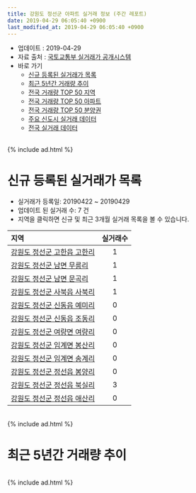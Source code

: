 ```yaml
---
title: 강원도 정선군 아파트 실거래 정보 (주간 레포트)
date: 2019-04-29 06:05:40 +0900
last_modified_at: 2019-04-29 06:05:40 +0900
---
```


* 업데이트 : 2019-04-29
* 자료 출처 : [국토교통부 실거래가 공개시스템](http://rt.molit.go.kr)
* 바로 가기
    * [신규 등록된 실거래가 목록](#신규-등록된-실거래가-목록)
    * [최근 5년간 거래량 추이](#최근-5년간-거래량-추이)
    * [전국 거래량 TOP 50 지역](https://inasie.github.io/apt-trade-info/최근-3개월-전국에서-가장-거래가-많이-발생한-지역)
    * [전국 거래량 TOP 50 아파트](https://inasie.github.io/apt-trade-info/최근-3개월-전국에서-가장-거래가-많이-발생한-아파트)
    * [전국 거래량 TOP 50 분양권](https://inasie.github.io/apt-trade-info/최근-3개월-전국에서-가장-거래가-많이-발생한-분양권)
    * [주요 신도시 실거래 데이터](https://inasie.github.io/apt-trade-info/주요-신도시)
    * [전국 실거래 데이터](https://inasie.github.io/apt-trade-info/전국)

<br>
{% include ad.html %}
<br>

# 신규 등록된 실거래가 목록
* 실거래가 등록일: 20190422 ~ 20190429
* 업데이트 된 실거래 수: 7 건
* 지역을 클릭하면 신규 및 최근 3개월 실거래 목록을 볼 수 있습니다.


|지역|실거래수|
|:---|:---:|
|[강원도 정선군 고한읍 고한리](https://inasie.github.io/apt-trade-info/강원도-정선군-고한읍-고한리)|1|
|[강원도 정선군 남면 무릉리](https://inasie.github.io/apt-trade-info/강원도-정선군-남면-무릉리)|1|
|[강원도 정선군 남면 문곡리](https://inasie.github.io/apt-trade-info/강원도-정선군-남면-문곡리)|1|
|[강원도 정선군 사북읍 사북리](https://inasie.github.io/apt-trade-info/강원도-정선군-사북읍-사북리)|1|
|[강원도 정선군 신동읍 예미리](https://inasie.github.io/apt-trade-info/강원도-정선군-신동읍-예미리)|0|
|[강원도 정선군 신동읍 조동리](https://inasie.github.io/apt-trade-info/강원도-정선군-신동읍-조동리)|0|
|[강원도 정선군 여량면 여량리](https://inasie.github.io/apt-trade-info/강원도-정선군-여량면-여량리)|0|
|[강원도 정선군 임계면 봉산리](https://inasie.github.io/apt-trade-info/강원도-정선군-임계면-봉산리)|0|
|[강원도 정선군 임계면 송계리](https://inasie.github.io/apt-trade-info/강원도-정선군-임계면-송계리)|0|
|[강원도 정선군 정선읍 봉양리](https://inasie.github.io/apt-trade-info/강원도-정선군-정선읍-봉양리)|0|
|[강원도 정선군 정선읍 북실리](https://inasie.github.io/apt-trade-info/강원도-정선군-정선읍-북실리)|3|
|[강원도 정선군 정선읍 애산리](https://inasie.github.io/apt-trade-info/강원도-정선군-정선읍-애산리)|0|


<br>
{% include ad.html %}
<br>

# 최근 5년간 거래량 추이


<div style="width:100%;">
    <canvas id="deal_progress" height="200"></canvas>
</div>

<script>
new Chart(document.getElementById("deal_progress"), {
    type: 'line',
    data: {
        labels: ['201404','201405','201406','201407','201408','201409','201410','201411','201412','201501','201502','201503','201504','201505','201506','201507','201508','201509','201510','201511','201512','201601','201602','201603','201604','201605','201606','201607','201608','201609','201610','201611','201612','201701','201702','201703','201704','201705','201706','201707','201708','201709','201710','201711','201712','201801','201802','201803','201804','201805','201806','201807','201808','201809','201810','201811','201812','201901','201902','201903','201904'],
        datasets: [{
            label: '매매',
            pointRadius: 1,
            data: [32, 26, 23, 62, 27, 40, 26, 22, 16, 24, 16, 24, 22, 24, 18, 22, 14, 21, 49, 25, 18, 21, 13, 26, 13, 30, 19, 15, 22, 19, 21, 23, 11, 13, 12, 22, 18, 18, 23, 29, 16, 18, 16, 14, 6, 10, 20, 22, 21, 24, 21, 21, 22, 19, 28, 40, 23, 26, 20, 20, 15],
            borderColor: "rgba(255, 201, 14, 1)",
            backgroundColor: "rgba(255, 201, 14, 0.5)",
            fill: false,
            lineTension: 0
        },{
            label: '전월세',
            pointRadius: 1,
            data: [1, 9, 5, 6, 8, 12, 9, 9, 16, 17, 11, 22, 19, 7, 4, 4, 8, 7, 8, 7, 8, 8, 9, 8, 6, 13, 7, 6, 2, 6, 11, 5, 10, 8, 10, 5, 7, 8, 3, 6, 4, 5, 4, 4, 4, 8, 13, 10, 4, 7, 6, 6, 4, 5, 5, 10, 6, 8, 15, 21, 5],
            borderColor: "rgba(0, 141, 185, 1)",
            backgroundColor: "rgba(0, 141, 185, 0.5)",
            fill: false,
            lineTension: 0
        }
        ]
    },
    options: {
        responsive: true,
        title: {
            display: false
        },
        tooltips: {
            mode: 'index',
            intersect: false
        },
        hover: {
            mode: 'nearest',
            intersect: true
        },
        scales: {
            xAxes: [{
                display: true,
                scaleLabel: {
                    display: true,
                    labelString: '년/월'
                }
            }],
            yAxes: [{
                display: true,
                ticks: {
                    suggestedMin: 0,
                },
                scaleLabel: {
                    display: true,
                    labelString: '실거래 수'
                }
            }]
        }
    }
});

</script>


<br>
{% include ad.html %}
<br>

